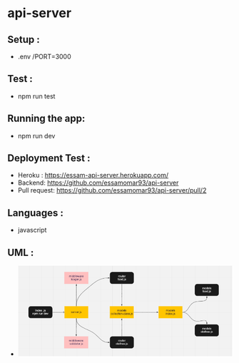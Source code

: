 # api-server
## Setup :
- .env /PORT=3000

## Test :
- npm run test

## Running the app:
- npm run dev

## Deployment Test :
- Heroku : https://essam-api-server.herokuapp.com/
- Backend: https://github.com/essamomar93/api-server
- Pull request: https://github.com/essamomar93/api-server/pull/2

## Languages :
- javascript

## UML :   
- ![api-server](api-server.png)
